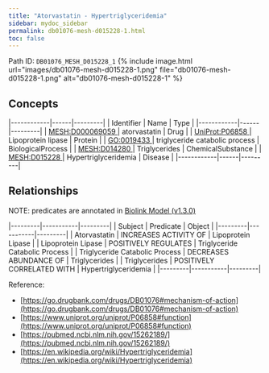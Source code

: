 ```yaml
---
title: "Atorvastatin - Hypertriglyceridemia"
sidebar: mydoc_sidebar
permalink: db01076-mesh-d015228-1.html
toc: false 
---
```



Path ID: `DB01076_MESH_D015228_1`
{% include image.html url="images/db01076-mesh-d015228-1.png" file="db01076-mesh-d015228-1.png" alt="db01076-mesh-d015228-1" %}

## Concepts

|------------|------|---------|
| Identifier | Name | Type    |
|------------|------|---------|
| <a href="https://identifiers.org/MESH:D000069059">MESH:D000069059 </a> | atorvastatin | Drug |
| <a href="https://identifiers.org/UniProt:P06858">UniProt:P06858 </a> | Lipoprotein lipase | Protein |
| <a href="https://identifiers.org/GO:0019433">GO:0019433 </a> | triglyceride catabolic process | BiologicalProcess |
| <a href="https://identifiers.org/MESH:D014280">MESH:D014280 </a> | Triglycerides | ChemicalSubstance |
| <a href="https://identifiers.org/MESH:D015228">MESH:D015228 </a> | Hypertriglyceridemia | Disease |
|------------|------|---------|

## Relationships


NOTE: predicates are annotated in <a href="https://github.com/biolink/biolink-model/releases/tag/v1.3.0">Biolink Model (v1.3.0)</a>

|---------|-----------|---------|
| Subject | Predicate | Object  |
|---------|-----------|---------|
| Atorvastatin | INCREASES ACTIVITY OF | Lipoprotein Lipase |
| Lipoprotein Lipase | POSITIVELY REGULATES | Triglyceride Catabolic Process |
| Triglyceride Catabolic Process | DECREASES ABUNDANCE OF | Triglycerides |
| Triglycerides | POSITIVELY CORRELATED WITH | Hypertriglyceridemia |
|---------|-----------|---------|

Reference: 
  - [https://go.drugbank.com/drugs/DB01076#mechanism-of-action](https://go.drugbank.com/drugs/DB01076#mechanism-of-action)
  - [https://www.uniprot.org/uniprot/P06858#function](https://www.uniprot.org/uniprot/P06858#function)
  - [https://pubmed.ncbi.nlm.nih.gov/15262189/](https://pubmed.ncbi.nlm.nih.gov/15262189/)
  - [https://en.wikipedia.org/wiki/Hypertriglyceridemia](https://en.wikipedia.org/wiki/Hypertriglyceridemia)
